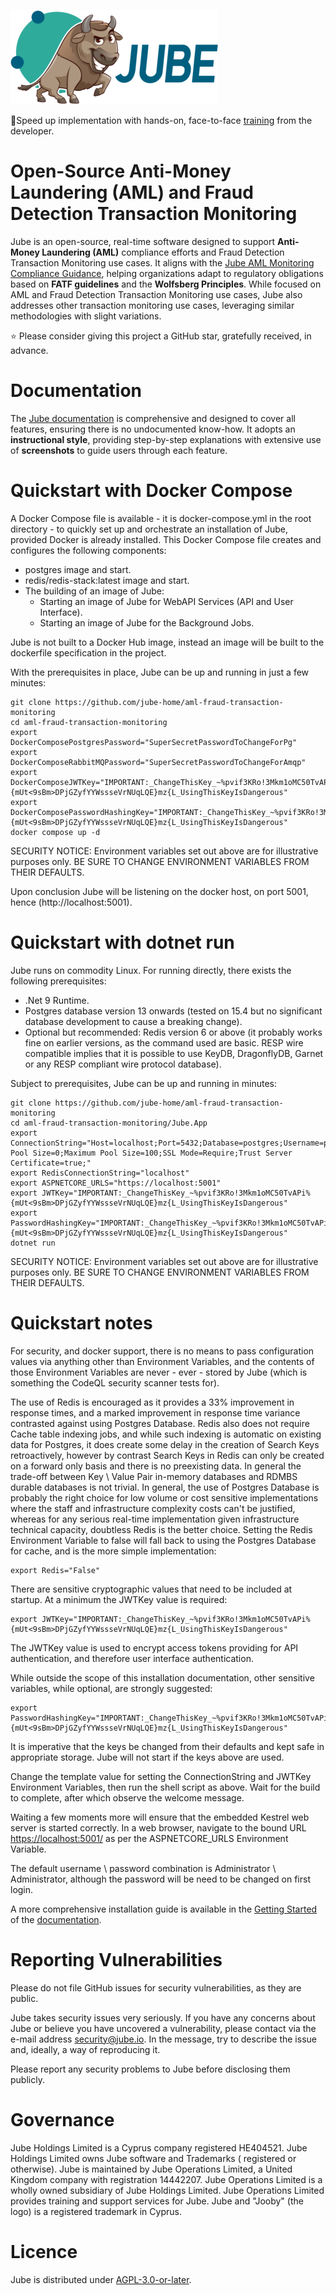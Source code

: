 ![Image](logo.png)

🚀Speed up implementation with hands-on, face-to-face [training](https://www.jube.io/training) from the developer.

# Open-Source Anti-Money Laundering (AML) and Fraud Detection Transaction Monitoring

Jube is an open-source, real-time software designed to support **Anti-Money
Laundering (AML)** compliance efforts and Fraud Detection Transaction Monitoring use cases. It aligns with
the [Jube AML Monitoring Compliance Guidance](https://jube.io/JubeAMLMonitoringComplianceGuidance.pdf), helping
organizations adapt to regulatory obligations based on **FATF guidelines** and the **Wolfsberg Principles**. While
focused on AML and Fraud Detection Transaction Monitoring use cases, Jube also addresses other transaction monitoring use cases, leveraging similar methodologies with slight
variations.

⭐ Please consider giving this project a GitHub star, gratefully received, in advance.

# Documentation

The [Jube documentation](https://jube-home.github.io/aml-fraud-transaction-monitoring) is comprehensive and designed to cover all features, ensuring
there is no undocumented know-how. It adopts an **instructional style**, providing step-by-step explanations with
extensive use of **screenshots** to guide users through each feature.

# Quickstart with Docker Compose

A Docker Compose file is available - it is docker-compose.yml in the root directory - to quickly set up and orchestrate
an installation of Jube, provided Docker is already
installed. This Docker Compose file creates and configures the following components:

* postgres image and start.
* redis/redis-stack:latest image and start.
* The building of an image of Jube:
  * Starting an image of Jube for WebAPI Services (API and User Interface).
  * Starting an image of Jube for the Background Jobs.

Jube is not built to a Docker Hub image, instead an image will be built to the dockerfile specification in the project.

With the prerequisites in place, Jube can be up and running in just a few minutes:

```shell
git clone https://github.com/jube-home/aml-fraud-transaction-monitoring
cd aml-fraud-transaction-monitoring
export DockerComposePostgresPassword="SuperSecretPasswordToChangeForPg"
export DockerComposeRabbitMQPassword="SuperSecretPasswordToChangeForAmqp"
export DockerComposeJWTKey="IMPORTANT:_ChangeThisKey_~%pvif3KRo!3Mkm1oMC50TvAPi%{mUt<9sBm>DPjGZyfYYWssseVrNUqLQE}mz{L_UsingThisKeyIsDangerous"
export DockerComposePasswordHashingKey="IMPORTANT:_ChangeThisKey_~%pvif3KRo!3Mkm1oMC50TvAPi%{mUt<9sBm>DPjGZyfYYWssseVrNUqLQE}mz{L_UsingThisKeyIsDangerous"
docker compose up -d
```

SECURITY NOTICE: Environment variables set out above are for illustrative purposes only.  BE SURE TO CHANGE ENVIRONMENT VARIABLES FROM THEIR DEFAULTS.

Upon conclusion Jube will be listening on the docker host, on port 5001, hence (http://localhost:5001).

# Quickstart with dotnet run

Jube runs on commodity Linux. For running directly, there exists the following prerequisites:

* .Net 9 Runtime.
* Postgres database version 13 onwards (tested on 15.4 but no significant database development to cause a breaking
  change).
* Optional but recommended: Redis version 6 or above (it probably works fine on earlier versions, as the command used
  are basic. RESP
  wire compatible implies that it is possible to use KeyDB, DragonflyDB, Garnet or any RESP compliant wire protocol
  database).

Subject to prerequisites, Jube can be up and running in minutes:

```shell
git clone https://github.com/jube-home/aml-fraud-transaction-monitoring
cd aml-fraud-transaction-monitoring/Jube.App
export ConnectionString="Host=localhost;Port=5432;Database=postgres;Username=postgres;Password=SuperSecretPasswordToChangeForPg;Pooling=true;Minimum Pool Size=0;Maximum Pool Size=100;SSL Mode=Require;Trust Server Certificate=true;"
export RedisConnectionString="localhost"
export ASPNETCORE_URLS="https://localhost:5001"
export JWTKey="IMPORTANT:_ChangeThisKey_~%pvif3KRo!3Mkm1oMC50TvAPi%{mUt<9sBm>DPjGZyfYYWssseVrNUqLQE}mz{L_UsingThisKeyIsDangerous"
export PasswordHashingKey="IMPORTANT:_ChangeThisKey_~%pvif3KRo!3Mkm1oMC50TvAPi%{mUt<9sBm>DPjGZyfYYWssseVrNUqLQE}mz{L_UsingThisKeyIsDangerous"
dotnet run
```

SECURITY NOTICE: Environment variables set out above are for illustrative purposes only.  BE SURE TO CHANGE ENVIRONMENT VARIABLES FROM THEIR DEFAULTS.

# Quickstart notes

For security, and docker support, there is no means to pass configuration values via anything other than Environment
Variables, and the
contents of those Environment Variables are never - ever - stored by Jube (which is something the CodeQL security
scanner tests for).

The use of Redis is encouraged as it provides a 33% improvement in response times, and a marked improvement in response
time variance contrasted against using Postgres Database. Redis also does not require Cache table indexing jobs, and
while such indexing is automatic on existing data for Postgres, it does create some delay in the creation of Search Keys
retroactively, however by contrast Search Keys in Redis can only be created on a forward only basis and there is no
preexisting data. In general the trade-off between Key \ Value Pair in-memory databases and RDMBS durable databases is
not
trivial. In general, the use of Postgres Database is probably the right choice for low volume or cost sensitive
implementations
where the staff and infrastructure complexity costs can't be justified, whereas for any serious real-time implementation
given infrastructure technical capacity, doubtless Redis is the better choice. Setting the Redis Environment Variable to
false will fall back to using the Postgres Database for cache, and is the more simple implementation:

```shell
export Redis="False"
```

There are sensitive cryptographic values that need to be included at startup. At a minimum the JWTKey value is required:

```shell
export JWTKey="IMPORTANT:_ChangeThisKey_~%pvif3KRo!3Mkm1oMC50TvAPi%{mUt<9sBm>DPjGZyfYYWssseVrNUqLQE}mz{L_UsingThisKeyIsDangerous"
```

The JWTKey value is used to encrypt access tokens providing for API authentication, and therefore user interface
authentication.

While outside the scope of this installation documentation, other sensitive variables, while optional, are strongly
suggested:

```shell
export PasswordHashingKey="IMPORTANT:_ChangeThisKey_~%pvif3KRo!3Mkm1oMC50TvAPi%{mUt<9sBm>DPjGZyfYYWssseVrNUqLQE}mz{L_UsingThisKeyIsDangerous"
```

It is imperative that the keys be changed from their defaults and kept safe in appropriate storage. Jube will not start
if the keys above are used.

Change the template value for setting the ConnectionString and JWTKey Environment Variables, then run the shell script
as above. Wait for the build to complete, after which observe the welcome message.

Waiting a few moments more will ensure that the embedded Kestrel web server is started correctly. In a web browser,
navigate to the bound URL [https://localhost:5001/](https://localhost:5001/) as per the ASPNETCORE_URLS Environment
Variable.

The default username \ password combination is Administrator \ Administrator, although the password will be need to be
changed on first login.

A more comprehensive installation guide is available in
the [Getting Started](https://jube-home.github.io/aml-fraud-transaction-monitoring/GettingStarted) of
the [documentation](https://jube-home.github.io/aml-fraud-transaction-monitoring).

# Reporting Vulnerabilities

Please do not file GitHub issues for security vulnerabilities, as they are public.

Jube takes security issues very seriously. If you have any concerns about Jube or believe you have uncovered a
vulnerability, please contact via the e-mail address security@jube.io. In the message, try to describe the issue and,
ideally, a way of reproducing it.

Please report any security problems to Jube before disclosing them publicly.

# Governance

Jube Holdings Limited is a Cyprus company registered HE404521. Jube Holdings Limited owns Jube software and Trademarks (
registered or otherwise). Jube is maintained by Jube Operations Limited, a United Kingdom company with registration 14442207.
Jube Operations Limited is a wholly owned subsidiary of Jube Holdings Limited. Jube Operations Limited
provides training and support services for Jube. Jube and "Jooby" (the logo) is a registered trademark in Cyprus.

# Licence

Jube is distributed under [AGPL-3.0-or-later](https://www.gnu.org/licenses/agpl-3.0.txt).